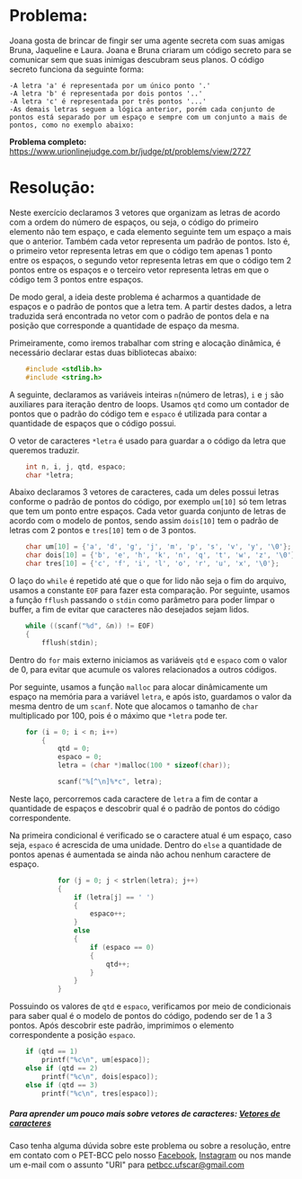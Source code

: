 # Problema:

Joana gosta de brincar de fingir ser uma agente secreta com suas amigas Bruna, Jaqueline e Laura. Joana e Bruna criaram um código secreto para se comunicar sem que suas inimigas descubram seus planos.
O código secreto funciona da seguinte forma:

    -A letra 'a' é representada por um único ponto '.'
    -A letra 'b' é representada por dois pontos '..'
    -A letra 'c' é representada por três pontos '...'
    -As demais letras seguem a lógica anterior, porém cada conjunto de pontos está separado por um espaço e sempre com um conjunto a mais de pontos, como no exemplo abaixo:


**Problema completo:** https://www.urionlinejudge.com.br/judge/pt/problems/view/2727

# Resoluçāo:

Neste exercício declaramos 3 vetores que organizam as letras de acordo com a ordem do número de espaços, ou seja, o código do primeiro elemento não tem espaço, e cada elemento seguinte tem um espaço a mais que o anterior. Também cada vetor representa um padrão de pontos. Isto é, o primeiro vetor representa letras em que o código tem apenas 1 ponto entre os espaços, o segundo vetor representa letras em que o código tem 2 pontos entre os espaços e o terceiro vetor representa letras em que o código tem 3 pontos entre espaços.  

De modo geral, a ideia deste problema é acharmos a quantidade de espaços e o padrão de pontos que a letra tem. A partir destes dados, a letra traduzida será encontrada no vetor com o padrão de pontos dela e na posição que corresponde a quantidade de espaço da mesma.

Primeiramente, como iremos trabalhar com string e alocação dinâmica, é necessário declarar estas duas bibliotecas abaixo:

```c
    #include <stdlib.h>
    #include <string.h>
```

A seguinte, declaramos as variáveis inteiras `n`(número de letras), `i` e `j` são auxiliares para iteração dentro de loops. Usamos `qtd` como um contador de pontos que o padrão do código tem e `espaco` é utilizada para contar a quantidade de espaços que o código possui.

O vetor de caracteres `*letra` é usado para guardar a o código da letra que queremos traduzir.

```c
    int n, i, j, qtd, espaco;
    char *letra;
```

Abaixo declaramos 3 vetores de caracteres, cada um deles possui letras conforme o padrão de pontos do código, por exemplo `um[10]` só tem letras que tem um ponto entre espaços. Cada vetor guarda conjunto de letras de acordo com o modelo de pontos, sendo assim `dois[10]` tem o padrão de letras com 2 pontos e `tres[10]` tem o de 3 pontos.

```c
    char um[10] = {'a', 'd', 'g', 'j', 'm', 'p', 's', 'v', 'y', '\0'};
    char dois[10] = {'b', 'e', 'h', 'k', 'n', 'q', 't', 'w', 'z', '\0'};
    char tres[10] = {'c', 'f', 'i', 'l', 'o', 'r', 'u', 'x', '\0'};
```

O laço do `while` é repetido até que o que for lido não seja o fim do arquivo, usamos a constante `EOF` para fazer esta comparação. Por seguinte, usamos a função `fflush` passando o `stdin` como parâmetro para poder limpar o buffer, a fim de evitar que caracteres não desejados sejam lidos.

```c
    while ((scanf("%d", &n)) != EOF)
    {
        fflush(stdin);
```

Dentro do `for` mais externo iniciamos as variáveis `qtd` e `espaco` com o valor de 0, para evitar que acumule os valores relacionados a outros códigos. 

Por seguinte, usamos a função `malloc` para alocar dinâmicamente um espaço na memória para a variável `letra`, e após isto, guardamos o valor da mesma dentro de um `scanf`. Note que alocamos o tamanho de `char` multiplicado por 100, pois é o máximo que `*letra` pode ter.

```c
    for (i = 0; i < n; i++)
        {
            qtd = 0;
            espaco = 0;
            letra = (char *)malloc(100 * sizeof(char));

            scanf("%[^\n]%*c", letra);
```

Neste laço, percorremos cada caractere de `letra` a fim de contar a quantidade de espaços e descobrir qual é o padrão de pontos do código correspondente. 

Na primeira condicional é verificado se o caractere atual é um espaço, caso seja, `espaco` é acrescida de uma unidade. Dentro do `else` a quantidade de pontos apenas é aumentada se ainda não achou nenhum caractere de espaço.

```c
            for (j = 0; j < strlen(letra); j++)
            {
                if (letra[j] == ' ')
                {
                    espaco++;
                }
                else
                {
                    if (espaco == 0)
                    {
                        qtd++;
                    }
                }
            }
```

Possuindo os valores de `qtd` e `espaco`, verificamos por meio de condicionais para saber qual é o modelo de pontos do código, podendo ser de 1 a 3 pontos. Após descobrir este padrão, imprimimos o elemento correspondente a posição `espaco`.

```c
    if (qtd == 1)
        printf("%c\n", um[espaco]);
    else if (qtd == 2)
        printf("%c\n", dois[espaco]);
    else if (qtd == 3)
        printf("%c\n", tres[espaco]);

```

##### Para aprender um pouco mais sobre vetores de caracteres: [Vetores de caracteres](http://linguagemc.com.br/string-em-c-vetor-de-caracteres/)
 
Caso tenha alguma dúvida sobre este problema ou sobre a resolução, entre em contato com o PET-BCC pelo nosso
[Facebook](https://www.facebook.com/petbcc/),
[Instagram](https://www.instagram.com/petbcc.ufscar/)
ou nos mande um e-mail com o assunto "URI" para  petbcc.ufscar@gmail.com
